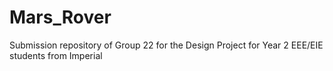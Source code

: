 # Mars_Rover
Submission repository of Group 22 for the Design Project for Year 2 EEE/EIE students from Imperial
